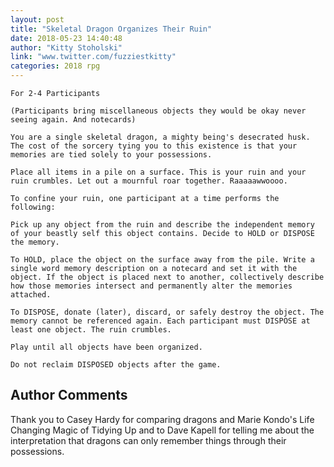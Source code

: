 ```yaml
---
layout: post
title: "Skeletal Dragon Organizes Their Ruin"
date: 2018-05-23 14:40:48
author: "Kitty Stoholski"
link: "www.twitter.com/fuzziestkitty"
categories: 2018 rpg
---
```

```
For 2-4 Participants

(Participants bring miscellaneous objects they would be okay never seeing again. And notecards)

You are a single skeletal dragon, a mighty being's desecrated husk. The cost of the sorcery tying you to this existence is that your memories are tied solely to your possessions.

Place all items in a pile on a surface. This is your ruin and your ruin crumbles. Let out a mournful roar together. Raaaaawwoooo.

To confine your ruin, one participant at a time performs the following:

Pick up any object from the ruin and describe the independent memory of your beastly self this object contains. Decide to HOLD or DISPOSE the memory.

To HOLD, place the object on the surface away from the pile. Write a single word memory description on a notecard and set it with the object. If the object is placed next to another, collectively describe how those memories intersect and permanently alter the memories attached.

To DISPOSE, donate (later), discard, or safely destroy the object. The memory cannot be referenced again. Each participant must DISPOSE at least one object. The ruin crumbles.

Play until all objects have been organized.

Do not reclaim DISPOSED objects after the game.
```
## Author Comments 

Thank you to Casey Hardy for comparing dragons and Marie Kondo's Life Changing Magic of Tidying Up and to Dave Kapell for telling me about the interpretation that dragons can only remember things through their possessions. 
